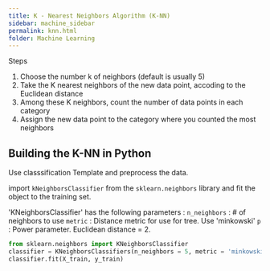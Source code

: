 ```yaml
---
title: K - Nearest Neighbors Algorithm (K-NN)
sidebar: machine_sidebar
permalink: knn.html
folder: Machine Learning
---
```


<script src="https://cdnjs.cloudflare.com/ajax/libs/mathjax/2.7.0/MathJax.js?config=TeX-AMS-MML_HTMLorMML" type="text/javascript"></script>

Steps
1. Choose the number k of neighbors (default is usually 5) 
2. Take the K nearest neighbors of the new data point, accoding to the Euclidean distance
3. Among these K neighbors, count the number of data points in each category
4. Assign the new data point to the category where you counted the most neighbors 

## Building the K-NN in Python

Use classsification Template and preprocess the data.

import `kNeighborsClassifier` from the `sklearn.neighbors` library and fit the object to the training set.

'KNeighborsClassifier' has the following parameters :
`n_neighbors` : # of neighbors to use 
`metric` : Distance metric for use for tree. Use 'minkowski'
`p` : Power parameter. Euclidean distance = 2.

~~~python
from sklearn.neighbors import KNeighborsClassifier
classifier = KNeighborsClassifiers(n_neighbors = 5, metric = 'minkowski', p = 2)
classifier.fit(X_train, y_train)
~~~

